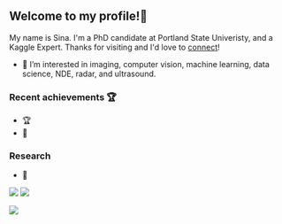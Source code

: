 ## Welcome to my profile!👋

 My name is Sina. I'm a PhD candidate at Portland State Univeristy, and a Kaggle Expert. Thanks for visiting and I'd love to [connect](https://www.linkedin.com/in/sina-mehdinia/)!

- 👀 I’m interested in imaging, computer vision, machine learning, data science, NDE, radar, and ultrasound.



### Recent achievements 🏆
* 🏆
* 🥉 

### Research

* 📄 


![](https://raw.githubusercontent.com/sinamhd9/github-stats-transparent/output/generated/overview.svg)
![](https://raw.githubusercontent.com/sinamhd9/github-stats-transparent/output/generated/languages.svg)

![](https://komarev.com/ghpvc/?username=sinamhd9&color=blueviolet)

<!--
**Sinamhd9/Sinamhd9** is a ✨ _special_ ✨ repository because its `README.md` (this file) appears on your GitHub profile.


-->

